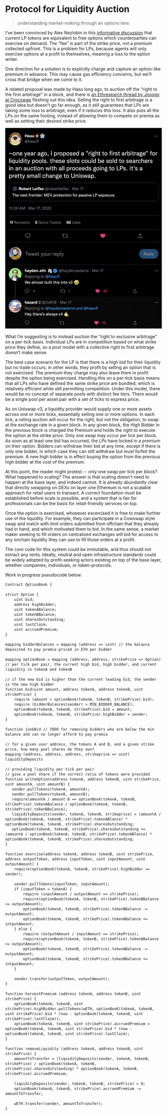 # Protocol for Liquidity Auction
>understanding market-making through an options lens

I’ve been convinced by Alex Nezlobin in this [informative discussion](https://twitter.com/OneTrueKirk/status/1597715992712396802?s=20&t=EpCZ9htCB6wNWQmvstay_A) that current LP tokens are equivalent to free options which counterparties can exercise on demand. The “fee” is part of the strike price, not a premium collected upfront. This is a problem for LPs, because agents will only exercise options at a profit to themselves, meaning a loss to the option writer.

One direction for a solution is to explicitly charge and capture an option-like premium in advance. This may cause gas efficiency concerns, but we’ll cross that bridge when we come to it.

A related proposal was made by Hasu long ago, to auction off the “right to the first arbitrage” in a block, and there is [an Ethresearch thread by Josogo at Crocswap](https://ethresear.ch/t/mev-capturing-amm-mcamm/13336) fleshing out this idea. Selling the right to first arbitrage is a good idea but doesn’t go far enough, as it still guarantees that LPs are taking some loss to arbitrage, even if it reduces this loss. It also puts all the LPs on the same footing, instead of allowing them to compete on premia as well as setting their desired strike price.

![img](hasu_proposal.png)

What I’m suggesting is to instead auction the “right to exclusive arbitrage” on a per-tick basis. Individual LPs are in competition based on what strike price they define, so a pool model with a collective right to first arbitrage doesn’t make sense. 

The best case scenario for the LP is that there is a high bid for their liquidity but no trade occurs, in other words, they profit by selling an option that is not exercised. The premium they charge may also leave them in profit despite the option being exercised. Handling this on a per-tick basis means that all LPs who have defined the same strike price are bundled, which is relatively efficient while still permitting competition. Under this model, there would be no concept of separate pools with distinct fee tiers. There would be a single pool per asset pair with a set of ticks to express price.

As on Uniswap v3, a liquidity provider would supply one or more assets across one or more ticks, essentially selling one or more options. In each tick, a rolling auction will occur for the right, but not the obligation, to swap at the exchange rate in a given block. In any given block, the High Bidder in the previous block is charged the Premium and holds the right to execute the option at the strike price. Only one swap may occur per tick per block. As soon as at least one bid has occurred, the LPs have locked in a premium on their option. Bidders can withdraw their bid at any time, except if there is only one bidder, in which case they can still withdraw but must forfeit the premium. A new high bidder is in effect buying the option from the previous high bidder at the cost of the premium.

At this point, the reader might protest -- only one swap per tick per block? What happened to scaling? The answer is that scaling doesn't need to happen at the base layer, and indeed cannot. It is already abundantly clear that directly swapping on DEXs on layer one Ethereum is not a scalable approach for retail users to transact. A correct foundation must be established before scale is possible, and a system that is fair for professionals can be the basis for retail-friendly services on top.

Once the option is exercised, whoeever excercised it is free to make further use of the liquidity. For example, they can participate in a Cowswap style swap and match with limit orders submitted from offchain that they already had in hand, and which motivated them to bid. In the same sense, a market maker seeking to fill orders on centralized exchanges will bid for access to any onchain liquidity they can use to fill those orders at a profit.

The core code for this system could be immutable, and thus should not extract any rents. Ideally, neutral and open infrastructure standards could be widely adopted by profit-seeking actors existing on top of the base layer, whether companies, individuals, or token-protocols.

Work in progress pseudocode below:

```
Contract OptionBook {

struct Option {
    uint bid;
    address highBidder;
    uint tokenABalance;
    uint tokenBBalance;
    uint sharesOutstanding;
    uint lastClaim;
    uint accruedPremium;
}

mapping bidderBalances = mapping (address => uint) // the balance deposited to pay premia priced in ETH per bidder

mapping optionBook = mapping (address, address, strikePrice => Option) // per tick per pair, the current high bid, high bidder, and current liquidity in tokenA and tokenB

// if the new bid is higher than the current leading bid, the sender is the new high bidder
function bid(uint amount, address tokenA, address tokenB, uint strikePrice) {
    require (amount > optionBook(tokenA, tokenB, strikePrice).bid);
    require (bidderBalances(sender) > MIN_BIDDER_BALANCE);
    optionBook(tokenA, tokenB, strikePrice).bid = amount;
    optionBook(tokenA, tokenB, strikePrice).highBidder = sender;
}

function junkBid // TODO for removing bidders who are below the min balance and can no longer afford to pay premia

// for a given user address, the tokens A and B, and a given strike price, how many pool shares do they own?
mapping (address, address, address, strikeprice => uint) liquidityDeposits

// providing liquidity per tick per pair
// give a pool share if the correct ratio of tokens were provided
function writeOption(address tokenA, address tokenB, uint strikePrice, uint amountA, uint amountB) {
   sender.pullTokens(tokenA, amountA);
   sender.pullTokens(tokenB, amountB);
   require(amountA / amount B == optionBook(tokenA, tokenB, strikePrice).tokenABalance / optionBook(tokenA, tokenB, strikePrice).tokenBBalance);
   liquidityDeposits(sender, tokenA, tokenB, strikeprice) = (amountA / optionBook(tokenA, tokenB, strikePrice).tokenABlance) * optionBook(tokenA, tokenB, strikePrice).sharesOutstanding;
   optionBook(tokenA, tokenB, strikePrice).sharesOutstanding += (amountA / optionBook(tokenA, tokenB, strikePrice).tokenABlance) * optionBook(tokenA, tokenB, strikePrice).sharesOutstanding;
}

function exercise(address tokenA, address tokenB, uint strikePrice, address outputToken, address inputToken, uint inputAmount, uint outputAmount) {
    require(optionBook(tokenA, tokenB, strikePrice).highBidder == sender);

    sender.pullTokens(inputToken, inputAmount);
    if (inputToken = tokenA) {
        require (inputAmount / outputAmount == strikePrice);
        require(optionBook(tokenA, tokenB, strikePrice).tokenBBalance >= outputAmount);
        optionBook(tokenA, tokenB, strikePrice).tokenBBalance -= outputAmount;
        optionBook(tokenA, tokenB, strikePrice).tokenABalance += intputAmount;
    } else {
        require (outputAmount / inputAmount == strikePrice);
        require(optionBook(tokenA, tokenB, strikePrice).tokenABalance >= outputAmount);
        optionBook(tokenA, tokenB, strikePrice).tokenABalance -= outputAmount;
        optionBook(tokenA, tokenB, strikePrice).tokenBBalance += intputAmount;
    }

    sender.transfer(outputToken, outputAmount);
}

function harvestPremium (address tokenA, address tokenB, uint strikePrice) {
    optionBooK(tokenA, tokenB, uint strikePrice).highBidder.pullTokens(wETH, optionBooK(tokenA, tokenB, uint strikePrice).bid * (now - optionBook(tokenA, tokenB, uint strikePrice).lastClaim));
    optionBook(tokenA, tokenB, uint strikePrice).accruedPremium = optionBooK(tokenA, tokenB, uint strikePrice).bid * (now - optionBook(tokenA, tokenB, uint strikePrice).lastClaim);
}

function removeLiquidity (address tokenA, address tokenB, uint strikePrice) {
    amountToTransfer = (liquidityDeposits(sender, tokenA, tokenB, strikePrice) / optionBook(tokenA, tokenB, strikePrice).sharesOutstanding) * optionBook(tokenA, tokenB, strikePrice).accruedPremium;

    liquidityDeposits(sender, tokenA, tokenB, strikePrice) = 0;
    optionBook(tokenA, tokenB, strikePrice).accruedPremium -= amountToTransfer;

    wETH.transfer(sender, amountToTransfer);
}
```